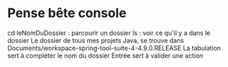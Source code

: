# Pense bête console
cd leNomDuDossier : parcourir un dossier
ls : voir ce qu'il y a dans le dossier
Le dossier de tous mes projets Java, se trouve dans Documents/workspace-spring-tool-suite-4-4.9.0.RELEASE
La tabulation sert à compléter le nom du dossier
Entrée sert à valider une action
